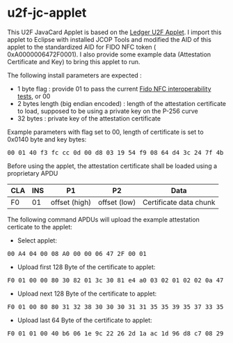 # u2f-jc-applet
This U2F JavaCard Applet is based on the [Ledger U2F Applet](https://github.com/LedgerHQ/ledger-u2f-javacard). I import this applet to Eclipse with installed JCOP Tools and modified the AID of this applet to the standardized AID for FIDO NFC token (	0xA0000006472F0001). I also provide some example data (Attestation Certificate and Key) to bring this applet to run.

The following install parameters are expected : 

  - 1 byte flag : provide 01 to pass the current [Fido NFC interoperability tests](https://github.com/google/u2f-ref-code/tree/master/u2f-tests), or 00 
  - 2 bytes length (big endian encoded) : length of the attestation certificate to load, supposed to be using a private key on the P-256 curve 
  - 32 bytes : private key of the attestation certificate 
  
Example parameters with flag set to 00, length of certificate is set to 0x0140 byte and key bytes:
<pre>
00 01 40 f3 fc cc 0d 00 d8 03 19 54 f9 08 64 d4 3c 24 7f 4b f5 f0 66 5c 6b 50 cc 17 74 9a 27 d1 cf 76 64 
</pre>

Before using the applet, the attestation certificate shall be loaded using a proprietary APDU 

| CLA | INS | P1            | P2           | Data                    |
| --- | --- | ------------- | ------------ | ----------------------- |
| F0  | 01  | offset (high) | offset (low) | Certificate data chunk  | 

The following command APDUs will upload the example attestation certicate to the applet:
  - Select applet:
<pre>
00 A4 04 00 08 A0 00 00 06 47 2F 00 01
</pre>
  - Upload first 128 Byte of the certificate to applet:
<pre>
F0 01 00 00 80 30 82 01 3c 30 81 e4 a0 03 02 01 02 02 0a 47 90 12 80 00 11 55 95 73 52 30 0a 06 08 2a 86 48 ce 3d 04 03 02 30 17 31 15 30 13 06 03 55 04 03 13 0c 47 6e 75 62 62 79 20 50 69 6c 6f 74 30 1e 17 0d 31 32 30 38 31 34 31 38 32 39 33 32 5a 17 0d 31 33 30 38 31 34 31 38 32 39 33 32 5a 30 31 31 2f 30 2d 06 03 55 04 03 13 26 50 69 6c 6f 74 47 6e 75 62 62 79 2d 30 2e 34 2e 31 2d 34 37 39 30
</pre>
  - Upload next 128 Byte of the certificate to applet:
<pre>
F0 01 00 80 80 31 32 38 30 30 30 31 31 35 35 39 35 37 33 35 32 30 59 30 13 06 07 2a 86 48 ce 3d 02 01 06 08 2a 86 48 ce 3d 03 01 07 03 42 00 04 8d 61 7e 65 c9 50 8e 64 bc c5 67 3a c8 2a 67 99 da 3c 14 46 68 2c 25 8c 46 3f ff df 58 df d2 fa 3e 6c 37 8b 53 d7 95 c4 a4 df fb 41 99 ed d7 86 2f 23 ab af 02 03 b4 b8 91 1b a0 56 99 94 e1 01 30 0a 06 08 2a 86 48 ce 3d 04 03 02 03 47 00 30 44 02 20 60 cd
</pre>
  - Upload last 64 Byte of the certificate to applet:
<pre>
F0 01 01 00 40 b6 06 1e 9c 22 26 2d 1a ac 1d 96 d8 c7 08 29 b2 36 65 31 dd a2 68 83 2c b8 36 bc d3 0d fa 02 20 63 1b 14 59 f0 9e 63 30 05 57 22 c8 d8 9b 7f 48 88 3b 90 89 b8 8d 60 d1 d9 79 59 02 b3 04 10 df
</pre>

